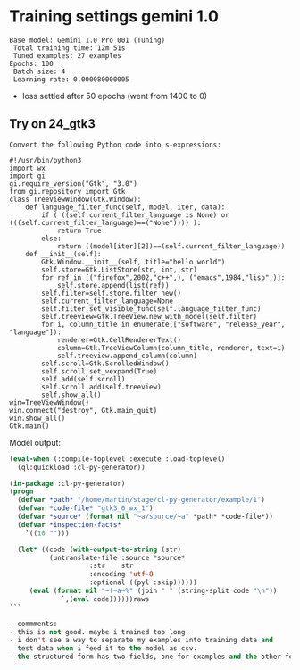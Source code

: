 
# Training settings gemini 1.0

```
Base model: Gemini 1.0 Pro 001 (Tuning)
 Total training time: 12m 51s 
 Tuned examples: 27 examples 
Epochs: 100
 Batch size: 4 
 Learning rate: 0.000080000005 
```

- loss settled after 50 epochs (went from 1400 to 0)


## Try on 24_gtk3

```
Convert the following Python code into s-expressions: 

#!/usr/bin/python3
import wx
import gi
gi.require_version("Gtk", "3.0")
from gi.repository import Gtk
class TreeViewWindow(Gtk.Window):
    def language_filter_func(self, model, iter, data):
        if ( ((self.current_filter_language is None) or (((self.current_filter_language)==("None")))) ):
            return True
        else:
            return ((model[iter][2])==(self.current_filter_language))
    def __init__(self):
        Gtk.Window.__init__(self, title="hello world")
        self.store=Gtk.ListStore(str, int, str)
        for ref in [("firefox",2002,"c++",), ("emacs",1984,"lisp",)]:
            self.store.append(list(ref))
        self.filter=self.store.filter_new()
        self.current_filter_language=None
        self.filter.set_visible_func(self.language_filter_func)
        self.treeview=Gtk.TreeView.new_with_model(self.filter)
        for i, column_title in enumerate(["software", "release_year", "language"]):
            renderer=Gtk.CellRendererText()
            column=Gtk.TreeViewColumn(column_title, renderer, text=i)
            self.treeview.append_column(column)
        self.scroll=Gtk.ScrolledWindow()
        self.scroll.set_vexpand(True)
        self.add(self.scroll)
        self.scroll.add(self.treeview)
        self.show_all()
win=TreeViewWindow()
win.connect("destroy", Gtk.main_quit)
win.show_all()
Gtk.main()
```
Model output:

```lisp
(eval-when (:compile-toplevel :execute :load-toplevel)
  (ql:quickload :cl-py-generator))

(in-package :cl-py-generator)
(progn
  (defvar *path* "/home/martin/stage/cl-py-generator/example/1")
  (defvar *code-file* "gtk3_0_wx_1")
  (defvar *source* (format nil "~a/source/~a" *path* *code-file*))
  (defvar *inspection-facts*
    `((10 "")))

  (let* ((code (with-output-to-string (str)
		  (untranslate-file :source *source*
				    :str    str
				    :encoding 'utf-8
				    :optional ((pyl :skip))))))
	 (eval (format nil "~(~a~%" (join " " (string-split code "\n"))
			 `,(eval code))))))raws
```﻿

- commments:
- this is not good. maybe i trained too long.
- i don't see a way to separate my examples into training data and
  test data when i feed it to the model as csv.
- the structured form has two fields, one for examples and the other for testing
